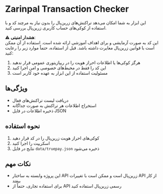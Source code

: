 # Zarinpal Transaction Checker

این ابزار به شما امکان می‌دهد تراکنش‌های زرین‌پال را بدون نیاز به مرچند کد و با استفاده از کوکی‌های حساب کاربری زرین‌پال بررسی کنید.

⚠ **هشدار امنیتی**:  
این کد به صورت آزمایشی و برای اهداف آموزشی ارائه شده است. استفاده از آن ممکن است با قوانین زرین‌پال مغایرت داشته باشد. قبل از استفاده، حتماً موارد زیر را رعایت کنید:

1. هرگز کوکی‌ها یا اطلاعات احراز هویت را در ریپازیتوری عمومی قرار ندهید
2. این کد را فقط در محیط‌های خصوصی و امن اجرا کنید
3. مسئولیت استفاده از این ابزار به عهده خود کاربر است

## ویژگی‌ها
- دریافت لیست تراکنش‌های فعال
- استخراج اطلاعات هر تراکنش به صورت جداگانه
- ذخیره اطلاعات در فایل JSON

## نحوه استفاده
1. کوکی‌های احراز هویت زرین‌پال را در کد قرار دهید
2. اسکریپت را اجرا کنید
3. نتایج در فایل `data/truepay.json` ذخیره می‌شود

## نکات مهم
- این پروژه وابسته به ساختار API زرین‌پال است و ممکن است با تغییرات API از کار بیفتد
- برای استفاده تجاری، حتماً از API رسمی زرین‌پال استفاده کنید
